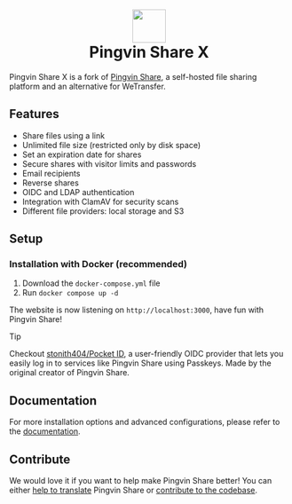 # <div align="center"><img src="https://github.com/user-attachments/assets/b5bc0c1e-5641-4106-b322-a1b0f5448b0f" width="60"/> </br>Pingvin Share X</div>



Pingvin Share X is a fork of [Pingvin Share](https://github.com/stonith404/pingvin-share), a self-hosted file sharing platform and an alternative for WeTransfer.

## Features

- Share files using a link
- Unlimited file size (restricted only by disk space)
- Set an expiration date for shares
- Secure shares with visitor limits and passwords
- Email recipients
- Reverse shares
- OIDC and LDAP authentication
- Integration with ClamAV for security scans
- Different file providers: local storage and S3


## Setup

### Installation with Docker (recommended)

1. Download the `docker-compose.yml` file
2. Run `docker compose up -d`

The website is now listening on `http://localhost:3000`, have fun with Pingvin Share!

> [!TIP]
> Checkout [stonith404/Pocket ID](https://github.com/stonith404/pocket-id), a user-friendly OIDC provider that lets you easily log in to services like Pingvin Share using Passkeys. Made by the original creator of Pingvin Share.

##  Documentation

For more installation options and advanced configurations, please refer to the [documentation](https://smp46.github.io/pingvin-share).

## Contribute

We would love it if you want to help make Pingvin Share better! You can either [help to translate](https://smp46.github.io/pingvin-share-x/help-out/translate) Pingvin Share or [contribute to the codebase](https://smp46.github.io/pingvin-share-x/help-out/contribute).

